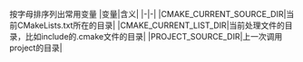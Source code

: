 按字母排序列出常用变量
|变量|含义|
|-|-|
|CMAKE_CURRENT_SOURCE_DIR|当前CMakeLists.txt所在的目录|
|CMAKE_CURRENT_LIST_DIR|当前处理文件的目录，比如include的.cmake文件的目录|
|PROJECT_SOURCE_DIR|上一次调用project的目录|